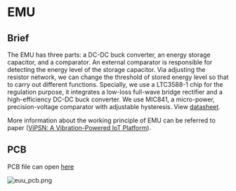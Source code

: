 # EMU

## Brief

The EMU has three parts: a DC-DC buck converter, an energy storage capacitor, and a comparator. 
An external comparator is responsible for detecting the energy level of the storage capacitor.
Via adjusting the resistor network, we can change the threshold of stored energy level so that to carry out different functions.
Specially, we use a LTC3588-1 chip for the regulation purpose, it integrates a low-loss full-wave bridge rectifier and a high-efficiency DC-DC buck converter.
We use MIC841, a micro-power, precision-voltage comparator with adjustable hysteresis. View [datasheet](http://ww1.microchip.com/downloads/en/DeviceDoc/20005758A.pdf).

More information about the working principle of EMU can be referred to paper ([ViPSN: A Vibration-Powered IoT Platform](../README.md/#divtop)).

## PCB

PCB file can open [here](./pcb/emu.PcbDoc)

![euu_pcb.png](https://i.loli.net/2020/07/30/ZUkPE4gstoIHeVX.png)

